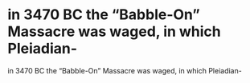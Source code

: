 # in 3470 BC the “Babble-On” Massacre was waged, in which Pleiadian-

in 3470 BC the “Babble-On” Massacre was waged, in which Pleiadian-